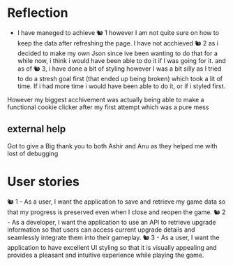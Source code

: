 # Reflection

- I have maneged to achieve 🐿️ 1 however I am not quite sure on how to keep the data after refreshing the page. I have not acchieved 🐿️ 2 as i decided to make my own Json since ive been wanting to do that for a while now, i think i would have been able to do it if I was going for it. and as of 🐿️ 3, i have done a bit of styling however I was a bit silly as I tried to do a stresh goal first (that ended up being broken) which took a lit of time. If i had more time i would have been able to do it, or if i styled first.

However my biggest acchivement was actually being able to make a functional cookie clicker after my first attempt which was a pure mess

## external help

Got to give a Big thank you to both Ashir and Anu as they helped me with lost of debugging

# User stories

🐿️ 1 - As a user, I want the application to save and retrieve my game data so that my progress is preserved even when I close and reopen the game.
🐿️ 2 - As a developer, I want the application to use an API to retrieve upgrade information so that users can access current upgrade details and seamlessly integrate them into their gameplay.
🐿️ 3 - As a user, I want the application to have excellent UI styling so that it is visually appealing and provides a pleasant and intuitive experience while playing the game.
